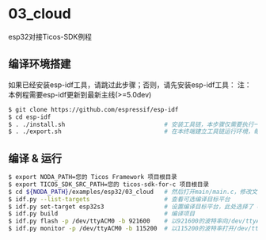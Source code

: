 # 03_cloud
esp32对接Ticos-SDK例程

## 编译环境搭建

如果已经安装esp-idf工具，请跳过此步骤；否则，请先安装esp-idf工具：
注：本例程需要esp-idf更新到最新主线(>=5.0dev)

```bash
$ git clone https://github.com/espressif/esp-idf
$ cd esp-idf
$ . ./install.sh                            # 安装工具链，本步骤仅需要执行一次
$ . ./export.sh                             # 在本终端建立工具链运行环境，每个新建终端都需要执行一次
```

## 编译 & 运行

```bash
$ export NODA_PATH=您的 Ticos Framework 项目根目录
$ export TICOS_SDK_SRC_PATH=您的 ticos-sdk-for-c 项目根目录
$ cd ${NODA_PATH}/examples/esp32/03_cloud   # 然后打开main/main.c，修改文件内指定的宏，填写实际的 WiFi ssid/password
$ idf.py --list-targets                     # 查看可选编译目标平台
$ idf.py set-target esp32s3                 # 设置编译目标平台，此处选择了 esp32s3
$ idf.py build                              # 编译项目
$ idf.py flash -p /dev/ttyACM0 -b 921600    # 以921600的波特率向/dev/ttyACM0端口烧录固件，波特率与端口请根据实际情况填写
$ idf.py monitor -p /dev/ttyACM0 -b 115200  # 以115200的波特率打开/dev/ttyACM0端口查看固件的打印信息，波特率与端口请根据实际情况填写
```
